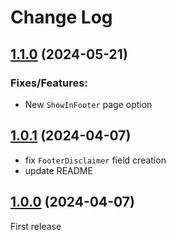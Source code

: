 # Change Log


## [1.1.0](https://github.com/minimalic/silverstripe-sitetools/releases/tag/1.1.0) (2024-05-21)

### Fixes/Features:
* New `ShowInFooter` page option


## [1.0.1](https://github.com/minimalic/silverstripe-sitetools/releases/tag/1.0.1) (2024-04-07)

- fix `FooterDisclaimer` field creation
- update README


## [1.0.0](https://github.com/minimalic/silverstripe-sitetools/releases/tag/1.0.0) (2024-04-07)

First release

